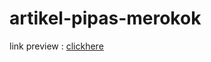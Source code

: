 # artikel-pipas-merokok  
link preview : [clickhere](https://dutautes.github.io/artikel-pipas-merokok/)
